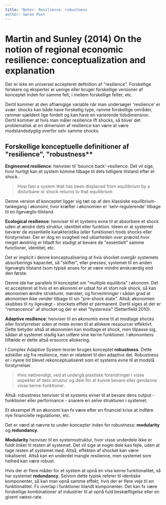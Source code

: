 ```yaml
---
title: "Noter: Resilience, robustness
author: Søren Post
---
```


# Martin and Sunley (2014) On the notion of regional economic resilience: conceptualization and explanation
 
Der er ikke en universel accepteret definition af "resilience". Forskellige forskere og eksperter er uenige eller bruger forskellige versioner af konceptet inden for samme felt, i mellem forskellige felter, etc.

Dertil kommer at den afhængige variable når man undersøger 'resilience' er svær: shocks kan både have forskellig type, ramme forskellige områder, rammer sjældent lige fordelt og kan have en varierende tidsdimension. Dertil kommer at hvis man måler resilience ift shocks, så bliver det problematisk at en dimension af resilience kan være at være modstandsdygtig overfor selv samme shocks. 

## Forskellige konceptuelle definitioner af "resilience", "robustness**

 **Engineered resilience**: henviser til 'bounce back'-resilience. Det vil sige, hvor hurtigt kan et system komme tilbage til dets tidligere tilstand efter et shock. 
 
 > How fast a system that has been displaced from equilibrium by a disturbane or shock returns to that equilibrium
 
Denne version af konceptet ligger sig tæt op af den klassiske equilibrium-tankegang i økonomi, hvor kræfter i økonomien er 'selv-regulerende' tilbage til en ligevægts-tilstand.

**Ecological resilience**: henviser til et systems evne til at absorbere et shock uden at ændre dets struktur, identitet eller funktion. Ideen er at systemet bevarer de essentielle karakteristika (eller funktioner) trods shocks eller forstyrrelser. Der er dog en svaghed ved uklarheden over præcist hvor meget ændring er tilladt for stadigt at bevare de "essentielt" samme functioner, identitet, etc.

Det er implicit i denne konceptualisering at hvis shocket overgår systemets absorberings kapacitet, så "skifter", eller presses, systemet til en anden ligevægts tilstand (som typisk anses for at være mindre ønskværdig end den første.

Denne ide har parallels til konceptet om "multiple equilibria" i økonomi. Det er accepteret at hvis et en økonomi er udsat for et stort nok shock, så kan økonomien ændre strukturer, mønster, og forventninger i sådan grad at økonomien ikke vender tilbage til sin "pre-shock state". Altså: økonomien skubbes til ny ligevægt - shockets effekt er permanent. Dertil siges at der er "remancence" af shocket og der er sket "hysteresis" (Setterfield 2010). 

**Adaptive resilience**: henviser til en økonomis evne til at modtage shocks eller forstyrrelser uden at miste evnen til at allokere ressourcer effektivt. Dette betyder altså at økonomien kan modtage et shock, men tilpasse sig, sådan at systemet stadig kan udføre sine kerne funktioner. I økonomiens tilfælde er dette altså ersource allokering.

I Complex Adaptive System teorier bruges konceptet **robustness**. Dette adskiller sig fra resilience, men er relateret til den adaptive del. Robustness er i nyere tid blevet rekonceptualiseret som et systems evne til at modstå forstyrrelser. 

> Hvis nødvendigt, ved at undergå plastiske forandringer i visse aspekter af dets struktur og dele for at kunne bevare eller gendanne visse kerne-funktioner.

Altså: robustness henviser til et systems evner til at bevare dens output - funktioner eller performance - snarere en selve strukturen i systemet. 

Et eksempel ift en økonomi kan fx være efter en financiel krise at indføre nye financielle regulationer, etc.

Det er værd at nævne to under-koncepter inden for robustness: **modularity** og **redundancy**.

**Modularity** henviser til en systemsstruktur, hvor visse underdele ikke er fuldt linket til resten af systemet. Det vil sige at nogle dele kan fejle, uden at tage resten af systemet med. Altså, effekten af shocket kan være lokaliseret. Altså kan en underdel mangle resilience, men systemet som helhed kan være robust. 

Hvis der er flere måder for et system at opnå en vise kerne funktionalitet, så har systemet **redundancy**. Selvom dette typisk referer til identiske komponenter, så kan man opnå samme effekt, hvis der er flere veje til en funktionalitet. Fx overlap i funktioner blandt komponenter. Det kan fx være forskellige kombinationer af industrier til at opnå fuld beskæftigelse eller en givent vækst-rate.

## 
